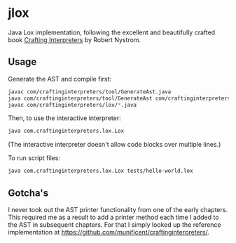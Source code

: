 # jlox

Java Lox implementation, following the excellent and beautifully crafted book [Crafting Interpreters](https://craftinginterpreters.com) by Robert Nystrom. 

## Usage

Generate the AST and compile first:

```bash
javac com/craftinginterpreters/tool/GenerateAst.java
java com/craftinginterpreters/tool/GenerateAst com/craftinginterpreters/lox
javac com/craftinginterpreters/lox/*.java
```

Then, to use the interactive interpreter:

```bash
java com.craftinginterpreters.lox.Lox
```

(The interactive interpreter doesn't allow code blocks over multiple lines.)

To run script files:

```bash
java com.craftinginterpreters.lox.Lox tests/hello-world.lox
```

## Gotcha's 

I never took out the AST printer functionality from one of the early chapters. This required me as a result to add a printer method each time I added to the AST in subsequent chapters. For that I simply looked up the reference implementation at https://github.com/munificent/craftinginterpreters/.